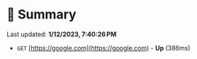 # 📖 Summary
Last updated: **1/12/2023, 7:40:26 PM**

- `GET` [https://google.com](https://google.com) - **Up** (386ms)
